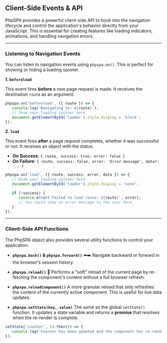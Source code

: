 ## Client-Side Events & API

PhpSPA provides a powerful client-side API to hook into the navigation lifecycle and control the application's behavior directly from your JavaScript. This is essential for creating features like loading indicators, animations, and handling navigation errors.

-----

### Listening to Navigation Events

You can listen to navigation events using `phpspa.on()`. This is perfect for showing or hiding a loading spinner.

**1. `beforeload`**

This event fires **before** a new page request is made. It receives the destination `route` as an argument.

```javascript
phpspa.on('beforeload', ({ route }) => {
   console.log(`Navigating to: ${route}`);
   // Show your loading spinner here
   document.getElementById('loader').style.display = 'block';
});
```

**2. `load`**

This event fires **after** a page request completes, whether it was successful or not. It receives an object with the status.

  * **On Success:** `{ route, success: true, error: false }`
  * **On Failure:** `{ route, success: false, error: 'Error message', data?: ... }`

<!-- end list -->

```javascript
phpspa.on('load', ({ route, success, error, data }) => {
   // Hide your loading spinner here
   document.getElementById('loader').style.display = 'none';

   if (!success) {
      console.error(`Failed to load route: ${route}`, error);
      // You could show an error message to the user here
   }
});
```

-----

### Client-Side API Functions

The PhpSPA object also provides several utility functions to control your application.

  * **`phpspa.back()` & `phpspa.forward()`** ⬅️➡️
   Navigate backward or forward in the browser's session history.

  * **`phpspa.reload()`** 🔄
   Performs a "soft" reload of the current page by re-fetching the component's content without a full browser refresh.

  * **`phpspa.reloadComponent()`**
   A more granular reload that only refreshes the content of the currently active component. This is useful for live data updates.

  * **`phpspa.setState(key, value)`**
   The same as the global `setState()` function. It updates a state variable and returns a **promise** that resolves when the re-render is complete.

   ```javascript
   setState('counter', 5).then(() => {
      console.log('Counter has been updated and the component has re-rendered!');
   });
   ```

